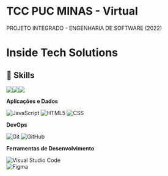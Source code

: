 # TCC PUC MINAS - Virtual

PROJETO INTEGRADO - ENGENHARIA DE SOFTWARE (2022)

# Inside Tech Solutions
## 🚀 Skills

<img src="https://img.shields.io/badge/GitHub-100000?style=for-the-badge&logo=github&logoColor=white" /><a href="https://www.figma.com/file/OWHhOz9WaMQj87fO9RColt/PlayerMusic?node-id=0%3A1"><img src="https://img.shields.io/badge/figma-%23F24E1E.svg?style=for-the-badge&logo=figma&logoColor=white" /></a><a href="https://astromusicplayer.tk/"><img src="https://img.shields.io/badge/Amazon_AWS-232F3E?style=for-the-badge&logo=amazon-aws&logoColor=white"/></a></a>

**Aplicações e Dados**
  
  ![JavaScript](https://img.shields.io/badge/-JavaScript-333333?style=flat&logo=javascript)
  ![HTML5](https://img.shields.io/badge/-HTML5-333333?style=flat&logo=HTML5)
  ![CSS](https://img.shields.io/badge/-CSS-333333?style=flat&logo=CSS3&logoColor=1572B6)  

**DevOps**

  ![Git](https://img.shields.io/badge/-Git-333333?style=flat&logo=git)
  ![GitHub](https://img.shields.io/badge/-GitHub-333333?style=flat&logo=github)
  

**Ferramentas de Desenvolvimento**

  ![Visual Studio Code](https://img.shields.io/badge/-Visual%20Studio%20Code-333333?style=flat&logo=visual-studio-code&logoColor=007ACC)  
  ![Figma](https://img.shields.io/badge/-Figma-333333?style=flat&logo=figma&logoColor=007ACC)
  
